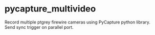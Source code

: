 # pycapture_multivideo
Record multiple ptgrey firewire cameras using PyCapture python library. Send sync trigger on parallel port.
